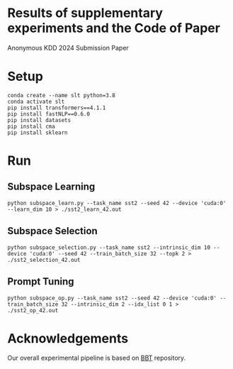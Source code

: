 # Results of supplementary experiments and the Code of Paper
Anonymous KDD 2024 Submission Paper

# Setup
```
conda create --name slt python=3.8
conda activate slt
pip install transformers==4.1.1
pip install fastNLP==0.6.0
pip install datasets
pip install cma
pip install sklearn
```
# Run
## Subspace Learning
```
python subspace_learn.py --task_name sst2 --seed 42 --device 'cuda:0' --learn_dim 10 > ./sst2_learn_42.out
```
## Subspace Selection
```
python subspace_selection.py --task_name sst2 --intrinsic_dim 10 --device 'cuda:0' --seed 42 --train_batch_size 32 --topk 2 > ./sst2_selection_42.out

```
## Prompt Tuning
```
python subspace_op.py --task_name sst2 --seed 42 --device 'cuda:0' --train_batch_size 32 --intrinsic_dim 2 --idx_list 0 1 > ./sst2_op_42.out
```
# Acknowledgements 
Our overall experimental pipeline is based on [BBT](https://github.com/txsun1997/Black-Box-Tuning) repository.

